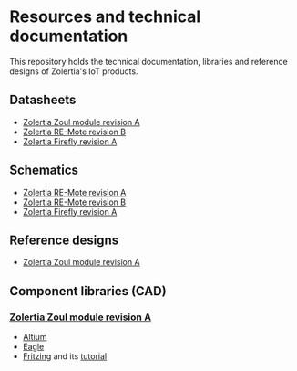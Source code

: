# Resources and technical documentation

This repository holds the technical documentation, libraries and reference designs of Zolertia's IoT products.

## Datasheets

* [Zolertia Zoul module revision A](https://github.com/Zolertia/Resources/tree/master/Zoul/Hardware/Revision%20A/Datasheet)
* [Zolertia RE-Mote revision B](https://github.com/Zolertia/Resources/tree/master/RE-Mote/Hardware/Revision%20B/Datasheets)
* [Zolertia Firefly revision A](https://github.com/Zolertia/Resources/tree/master/Firefly/Hardware/Revision%20A/Datasheets)

## Schematics

* [Zolertia RE-Mote revision A](https://github.com/Zolertia/Resources/tree/master/RE-Mote/Hardware/Revision%20A/Schematics)
* [Zolertia RE-Mote revision B](https://github.com/Zolertia/Resources/tree/master/RE-Mote/Hardware/Revision%20B/Schematics)
* [Zolertia Firefly revision A](https://github.com/Zolertia/Resources/tree/master/Firefly/Hardware/Revision%20A/Schematics)

## Reference designs

* [Zolertia Zoul module revision A](https://github.com/Zolertia/Resources/tree/master/Zoul/Hardware/Revision%20A/Design/Reference%20Design)

## Component libraries (CAD)

### [Zolertia Zoul module revision A](https://github.com/Zolertia/Resources/tree/master/Zoul/Hardware/Revision%20A/Design/Footprints)

* [Altium](https://github.com/Zolertia/Resources/tree/master/Zoul/Hardware/Revision%20A/Design/Footprints/Altium)
* [Eagle](https://github.com/Zolertia/Resources/tree/master/Zoul/Hardware/Revision%20A/Design/Footprints/Eagle/Zoul)
* [Fritzing](https://github.com/Zolertia/Resources/tree/master/Zoul/Hardware/Revision%20A/Design/Footprints/Fritzing) and its [tutorial](https://github.com/Zolertia/Resources/wiki/Fritzing)